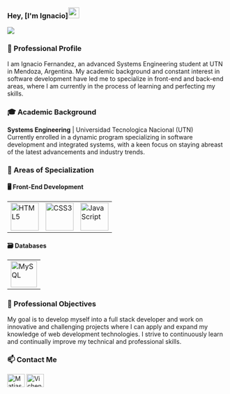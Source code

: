 ### Hey, [I'm Ignacio]<img src="https://media.giphy.com/media/hvRJCLFzcasrR4ia7z/giphy.gif" width="25px">
<p align="left">
 <img src="https://readme-typing-svg.herokuapp.com/?lines=Welcome+to+my+GitHub+Profile!&center=true&width=360&height=30">
</p>

### 🌟 Professional Profile
I am Ignacio Fernandez, an advanced Systems Engineering student at UTN in Mendoza, Argentina. My academic background and constant interest in software development have led me to specialize in front-end and back-end areas, where I am currently in the process of learning and perfecting my skills.

### 🎓 Academic Background
**Systems Engineering** | Universidad Tecnologica Nacional (UTN)  
Currently enrolled in a dynamic program specializing in software development and integrated systems, with a keen focus on staying abreast of the latest advancements and industry trends.

### 💼 Areas of Specialization

#### 🖥️ Front-End Development
<table>
  <tr>
    <td><img src="https://cdn.jsdelivr.net/gh/devicons/devicon/icons/html5/html5-original-wordmark.svg" style="height: 4rem" alt="HTML5"/></td>
    <td><img src="https://cdn.jsdelivr.net/gh/devicons/devicon/icons/css3/css3-original-wordmark.svg" style="height: 4rem" alt="CSS3"/></td>
    <td><img src="https://cdn.jsdelivr.net/gh/devicons/devicon/icons/javascript/javascript-plain.svg" style="height: 4rem" alt="JavaScript"/></td>
  </tr>
</table>

#### 🗃️ Databases
<table>
  <tr>
    <td><img height="60px" src="https://www.vectorlogo.zone/logos/mysql/mysql-official.svg" alt="MySQL"/></td>
  </tr>
</table>

### 🎯 Professional Objectives
My goal is to develop myself into a full stack developer and work on innovative and challenging projects where I can apply and expand my knowledge of web development technologies. I strive to continuously learn and continually improve my technical and professional skills.

<h3 align="left"> 📫 Contact Me</h3>

<p>
  <a href="https://www.linkedin.com/in/matias-almendros-7985b930b/" target="_blank"><img align="center" src="https://raw.githubusercontent.com/rahuldkjain/github-profile-readme-generator/master/src/images/icons/Social/linked-in-alt.svg" alt="Matias Almendros" height="30" width="40" /></a>
  <a href="https://www.instagram.com/matialmendros/"><img align="center" src="https://raw.githubusercontent.com/rahuldkjain/github-profile-readme-generator/master/src/images/icons/Social/instagram.svg" alt="Vichendallape" height="30" width="40" /></a>
</p>


<!--
**IgnacioFerCosio/IgnacioFerCosio** is a ✨ _special_ ✨ repository because its `README.md` (this file) appears on your GitHub profile.

Here are some ideas to get you started:

- 🔭 I’m currently working on ...
- 🌱 I’m currently learning ...
- 👯 I’m looking to collaborate on ...
- 🤔 I’m looking for help with ...
- 💬 Ask me about ...
- 📫 How to reach me: ...
- 😄 Pronouns: ...
- ⚡ Fun fact: ...
-->
